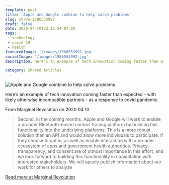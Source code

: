 ```yaml
---
template: post
title: 'Apple and Google combine to help solve problems'
slug: share-1586553992
draft: false
date: 2020-04-10T22:15:54-07:00
tags:
 - technology
 - covid 19
 - health
featuredImage: '/images/1586553992.jpg'
socialImage: '/images/1586553992.jpg'
description: Here’s an example of tech innovation coming faster than expected - with likely otherwise incompatible partners - as a response to covid pandemic.

category: Shared Articles
---
```

![Apple and Google combine to help solve problems]('/images/1586553992.jpg')

Here’s an example of tech innovation coming faster than expected - with likely otherwise incompatible partners - as a response to covid pandemic.

From Marginal Revolution on 2020 04 10
> Second, in the coming months, Apple and Google will work to enable a broader Bluetooth-based contact tracing platform by building this functionality into the underlying platforms. This is a more robust solution than an API and would allow more individuals to participate, if they choose to opt in, as well as enable interaction with a broader ecosystem of apps and government health authorities. Privacy, transparency, and consent are of utmost importance in this effort, and we look forward to building this functionality in consultation with interested stakeholders. We will openly publish information about our work for others to analyze

[Read more at Marginal Revolution](http://marginalrevolution.com/marginalrevolution/2020/04/apple-and-google-combine-to-help-solve-problems.html)
